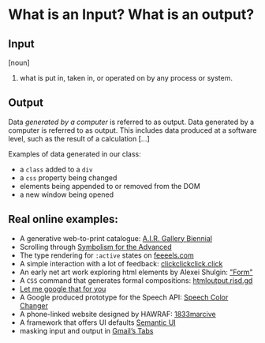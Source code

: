 # What is an Input? What is an output?

<!-- 

lecture notes:
preamble: contextualize this within class

at its core, all the work you'll be doing over the next 5 weeks revolve around inputting data and generating some sort of output.

this is fine, but we wanted to have a brief convo + share examples of what an input/output is. and where one ends and the other begins.


so what do we (as a class) want to define an input as?


 -->

## Input
[noun]
1. what is put in, taken in, or operated on by any process or system.


<!-- 
so that being an input, what's an ouput? 


 -->

## Output
Data *generated by a computer* is referred to as output. Data generated by a computer is referred to as output. This includes data produced at a software level, such as the result of a calculation [...]


<!-- 

what are some examples of outputs? 
- on the desktop?
- in the browser? 
- within html, css?
- within javascript?

a type of reaction to a command

 -->

Examples of data generated in our class:
- a `class` added to a `div`
- a `css` property being changed
- elements being appended to or removed from the DOM
- a new window being opened


<!-- 

some examples we're excited about!

our work: we talk about

clickclick we ask: what i/o?

each talk about a couple. always what is i/o? where is blurry?

-->

## Real online examples:
- A generative web-to-print catalogue: [A.I.R. Gallery Biennial](https://letstrylisteningagain.org/)
- Scrolling through [Symbolism for the Advanced](http://symbolismforadvanced.com/)
- The type rendering for `:active` states on [feeeels.com](https://feeeels.com)
- A simple interaction with a lot of feedback: [clickclickclick.click](https://clickclickclick.click/)
- An early net art work exploring html elements by Alexei Shulgin: ["Form"](http://variants.artbase.rhizome.org/Q1249/)
- A `CSS` command that generates formal compositions: [htmloutput.risd.gd](http://htmloutput.risd.gd/project-mcdermott-facebook/)
- [Let me google that for you](http://letmegooglethat.com/?q=is+this+an+input%3F)
- A Google produced prototype for the Speech API: [Speech Color Changer](https://mdn.github.io/web-speech-api/speech-color-changer/)
- A phone-linked website designed by HAWRAF: [1833marcive](http://1833marcive.com/)
- A framework that offers UI defaults [Semantic UI](https://semantic-ui.com/)
- masking input and output in [Gmail&rsquo;s Tabs](https://www.theguardian.com/us-news/2020/feb/26/gmail-hiding-bernie-sanders-emails-google-inbox-sorting-consequences-2020)
<!-- - [The Sound Game](http://tamarashopsin.com/soundgame/) -->